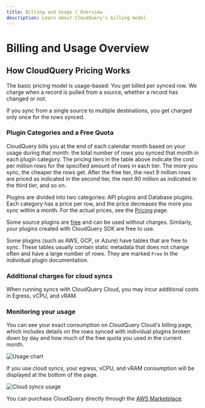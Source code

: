 ```yaml
---
title: Billing and Usage | Overview
description: Learn about CloudQuery's billing model
---
```


# Billing and Usage Overview

## How CloudQuery Pricing Works

The basic pricing model is usage-based: You get billed per synced row. We charge when a record is pulled from a source, whether a record has changed or not.

If you sync from a single source to multiple destinations, you get charged only once for the rows synced.

### Plugin Categories and a Free Quota

CloudQuery bills you at the end of each calendar month based on your usage during that month: the total number of rows you synced that month in each plugin category. The pricing tiers in the table above indicate the cost per million rows for the specified amount of rows in each tier. The more you sync, the cheaper the rows get. After the free tier, the next 9 million rows are priced as indicated in the second tier, the next 90 million as indicated in the third tier, and so on.

Plugins are divided into two categories: API plugins and Database plugins. Each category has a price per row, and the price decreases the more you sync within a month. For the actual prices, see the [Pricing](https://www.cloudquery.io/pricing) page.

Some source plugins are [free](https://hub.cloudquery.io/plugins/source?tiers=free) and can be used without charges. Similarly, your plugins created with CloudQuery SDK are free to use.

Some plugins (such as AWS, GCP, or Azure) have tables that are free to sync. These tables usually contain static metadata that does not change often and have a large number of rows. They are marked `Free` in the individual plugin documentation.

### Additional charges for cloud syncs

When running syncs with CloudQuery Cloud, you may incur additional costs in Egress, vCPU, and vRAM.

### Monitoring your usage

You can see your exact consumption on CloudQuery Cloud's billing page, which includes details on the rows synced with individual plugins broken down by day and how much of the free quota you used in the current month.

![Usage chart](/images/docs/billing-and-usage/usage-chart.png)

If you use cloud syncs, your egress, vCPU, and vRAM consumption will be displayed at the bottom of the page.

![Cloud syncs usage](/images/docs/billing-and-usage/cloud-syncs.png)

You can purchase CloudQuery directly through the [AWS Marketplace](https://aws.amazon.com/marketplace/pp/prodview-lowyuyay5a37s).
